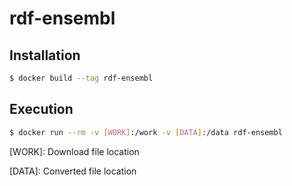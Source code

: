 # rdf-ensembl

## Installation 

```bash
$ docker build --tag rdf-ensembl
```

## Execution

```bash
$ docker run --rm -v [WORK]:/work -v [DATA]:/data rdf-ensembl
```
[WORK]: Download file location

[DATA]: Converted file location
